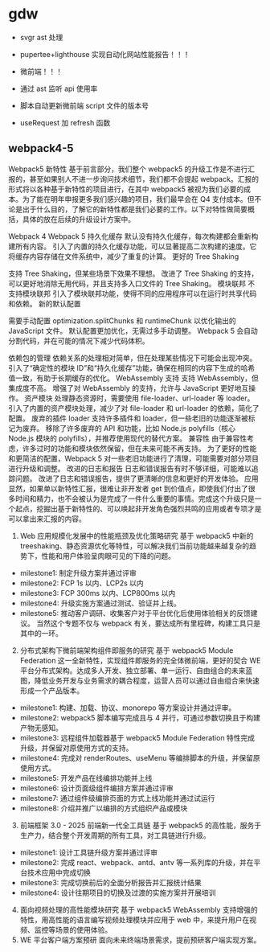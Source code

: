 # gdw

- svgr ast 处理

- pupertee+lighthouse 实现自动化网站性能报告！！！

- 微前端！！！

- 通过 ast 监听 api 使用率

- 脚本自动更新微前端 script 文件的版本号

- useRequest 加 refresh 函数

## webpack4-5

Webpack5 新特性
基于前言部分，我们整个 webpack5 的升级工作是不进行汇报的，甚至如果别人不进一步询问技术细节，我们都不会提起 webpack。汇报的形式将以各种基于新特性的项目进行，在其中 webpack5 被视为我们必要的成本。为了能在明年申报更多我们感兴趣的项目，我们最早会在 Q4 支付成本。但不论是出于什么目的，了解它的新特性都是我们必要的工作。以下对特性做简要概括，具体的放在后续的升级设计方案中。

Webpack 4
Webpack 5
持久化缓存
默认没有持久化缓存，每次构建都会重新构建所有内容。
引入了内置的持久化缓存功能，可以显著提高二次构建的速度。它将缓存内容存储在文件系统中，减少了重复的计算。
更好的 Tree Shaking

支持 Tree Shaking，但某些场景下效果不理想。
改进了 Tree Shaking 的支持，可以更好地消除无用代码，并且支持多入口文件的 Tree Shaking。
模块联邦
不支持模块联邦
引入了模块联邦功能，使得不同的应用程序可以在运行时共享代码和依赖。
新的默认配置

需要手动配置 optimization.splitChunks 和 runtimeChunk 以优化输出的 JavaScript 文件。
默认配置更加优化，无需过多手动调整。
Webpack 5 会自动分割代码，并在可能的情况下减少代码体积。

依赖包的管理
依赖关系的处理相对简单，但在处理某些情况下可能会出现冲突。
引入了“确定性的模块 ID”和“持久化缓存”功能，确保在相同的内容下生成的哈希值一致，有助于长期缓存的优化。
WebAssembly 支持
支持 WebAssembly，但集成度不高。
增强了对 WebAssembly 的支持，允许与 JavaScript 更好地互操作。
资产模块
处理静态资源时，需要使用 file-loader、url-loader 等 loader。
引入了内置的资产模块处理，减少了对 file-loader 和 url-loader 的依赖，简化了配置。
废弃的插件 loader
支持许多插件和 loader，但一些老旧的功能逐渐被标记为废弃。
移除了许多废弃的 API 和功能，比如 Node.js polyfills（核心 Node.js 模块的 polyfills），并推荐使用现代的替代方案。
兼容性
由于兼容性考虑，许多过时的功能和模块依然保留，但在未来可能不再支持。
为了更好的性能和更简洁的配置，Webpack 5 对一些老旧功能进行了清理，可能需要对部分项目进行升级和调整。
改进的日志和报告
日志和错误报告有时不够详细，可能难以追踪问题。
改进了日志和错误报告，提供了更清晰的信息和更好的开发体验。
应用
显然，如果单以新特性汇报，很难让非开发者 get 到价值点，即使我们付出了很多时间和精力，也不会被认为是完成了一件什么重要的事情。完成这个升级只是一个起点，挖掘出基于新特性的、可以唤起非开发角色强烈共鸣的应用或者专项才是可以拿出来汇报的内容。

1.  Web 应用规模化发展中的性能瓶颈及优化策略研究
    基于 webpack5 中新的 treeshaking、静态资源优化等特性，可以解决我们当前功能越来越复杂的趋势下，性能和用户体验呈肉眼可见的下降的问题。

- milestone1: 制定升级方案并通过评审
- milestone2: FCP 1s 以内、LCP2s 以内
- milestone3: FCP 300ms 以内、LCP800ms 以内
- milestone4: 升级实施方案通过测试、验证并上线。
- milestone5: 推动客户调研、收集客户对于平台优化后使用体验相关的反馈建议。
  当然这个专题不仅与 webpack 有关，要达成所有里程碑，构建工具只是其中的一环。

2. 分布式架构下微前端架构组件即服务的研究
   基于 webpack5 Module Federation 这一全新特性，实现组件即服务的完全体微前端，更好的契合 WE 平台分布式架构。达成多人开发、独立部署、单一运行、自由组合的未来蓝图，降低业务开发与业务需求的耦合程度，运营人员可以通过自由组合来快速形成一个产品版本。

- milestone1: 构建、加载、协议、monorepo 等方案设计并通过评审。
- milestone2: webpack5 脚本编写完成且与 4 并行，可通过参数切换且于构建产物无感知。
- milestone3: 远程组件加载器基于 webpack5 Module Federation 特性完成升级，并保留对原使用方式的支持。
- milestone4: 完成对 renderRoutes、useMenu 等编排脚本的升级，并保留原使用方式。
- milestone5: 开发产品在线编排功能并上线
- milestone6: 设计页面级组件编排方案并通过评审
- milestone7: 通过组件级编排页面的方式上线功能并通过试运行
- milestone8: 介绍并推广以编排的方式组织产品或模块

3. 前端框架 3.0 - 2025 前端新一代全工具链
   基于 webpack5 的高性能，服务于生产力，结合整个开发周期的所有工具，对工具链进行升级。

- milestone1: 设计工具链升级方案并通过评审
- milestone2: 完成 react、webpack、antd、antv 等一系列库的升级，并在平台技术应用中完成切换
- milestone3: 完成切换前后的全面分析报告并汇报统计结果
- milestone4: 设计往期项目的切换及过渡的实施方案并开展培训

4. 面向视频处理的高性能模块研究
   基于 webpack5 WebAssembly 支持增强的特性，用高性能的语言编写视频处理模块并应用于 web 中，来提升用户在视频、监控等场景的使用体验。
5. WE 平台客户端方案预研
   面向未来终端场景需求，提前预研客户端实现方案。
